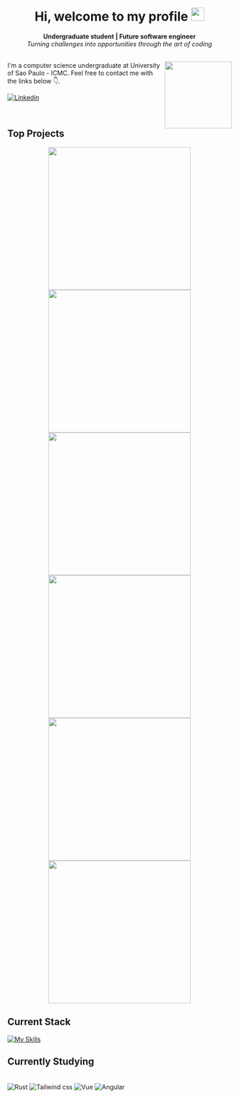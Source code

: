 <div align="center">
    <h1>Hi, welcome to my profile <img src="https://raw.githubusercontent.com/kaueMarques/kaueMarques/master/hi.gif" height="30px"> </h1>
    <b>
        Undergraduate student | Future software engineer
    </b>
    <br>
    <i>Turning challenges into opportunities through the art of coding
    </i>
</div>
<br>

<div style="margin:auto">

<!-- <img align="right" width="400em" height="200em" src="https://github-readme-stats.vercel.app/api?username=LeonardoIshida&show_icons=true&theme=nord&hide_border=true&include_all_commits=true&bg_color=100,211F2F,918CA9&hide=markdown"> -->

<img align="right" height="150em" src="https://github-readme-stats.vercel.app/api/top-langs/?username=LeonardoIshida&layout=compact&hide_border=true&theme=transparent&title_color=81a1c1&text_color=d8dee9">


<p>I'm a computer science undergraduate at University of Sao Paulo - ICMC. Feel free to contact me with the links below 👇.</p>

[![Linkedin](https://img.shields.io/badge/LinkedIn-0077B5?style=for-the-badge&logo=linkedin&logoColor=white)](https://www.linkedin.com/in/leonardo-ishida-dev/)

</div>

<br>


## Top Projects
<p align="center">
    <a href="https://github.com/LeonardoIshida/ClaudineyTTS"> <img width="320" src="https://denvercoder1-github-readme-stats.vercel.app/api/pin/?username=LeonardoIshida&repo=CLaudineyTTS&bg_color=100,211F2F,918CA9&title_color=81a1c1&text_color=d8dee9&hide_border=true&show_owner=false"> </a>
    <a href="https://github.com/Naders-Soft/plataforma-explicaaso"> <img width="320" src="https://denvercoder1-github-readme-stats.vercel.app/api/pin/?username=Naders-Soft&repo=plataforma-explicaaso&bg_color=100,211F2F,918CA9&title_color=81a1c1&text_color=d8dee9&hide_border=true&show_owner=true"> </a>
     <a href="https://github.com/MiguelHenri/SCC0215"> <img width="320" src="https://denvercoder1-github-readme-stats.vercel.app/api/pin/?username=MiguelHenri&repo=SCC0215&bg_color=100,211F2F,918CA9&title_color=81a1c1&text_color=d8dee9&hide_border=true&show_owner=true"> </a>
     <a href="https://github.com/LeonardoIshida/base-de-dados"> <img width="320" src="https://denvercoder1-github-readme-stats.vercel.app/api/pin/?username=LeonardoIshida&repo=airbnb-database-case-study&bg_color=100,211F2F,918CA9&title_color=81a1c1&text_color=d8dee9&hide_border=true&show_owner=false"> </a>
     <a href="https://github.com/Ensuo/predicao-dengue-sus"> <img width="320" src="https://denvercoder1-github-readme-stats.vercel.app/api/pin/?username=Ensuo&repo=predicao-dengue-sus&bg_color=100,211F2F,918CA9&title_color=81a1c1&text_color=d8dee9&hide_border=true&show_owner=false"> </a>
    <a href="https://github.com/LeonardoIshida/not-plants-vs-zombies"> <img width="320" src="https://denvercoder1-github-readme-stats.vercel.app/api/pin/?username=LeonardoIshida&repo=not-plants-vs-zombies&bg_color=100,211F2F,918CA9&title_color=81a1c1&text_color=d8dee9&hide_border=true&show_owner=false"> </a>
</p>

## Current Stack

[![My Skills](https://skillicons.dev/icons?i=c,cpp,java,python,js,html,css,nodejs,express,react,postgres,mongodb)](https://skillicons.dev)
<!--div style="display: inline_block"> <br/>
    <img align="center" alt="C", src="https://img.shields.io/badge/C-00599C?style=for-the-badge&logo=c&logoColor=white">
    <img align="center" alt="C++", src="https://img.shields.io/badge/C%2B%2B-00599C?style=for-the-badge&logo=c%2B%2B&logoColor=white">
    <img align="center" alt="Java", src="https://img.shields.io/badge/Java-ED8B00?style=for-the-badge&logo=openjdk&logoColor=white">
    <img align="center" alt="Python", src="https://img.shields.io/badge/Python-14354C?style=for-the-badge&logo=python&logoColor=white">
    <img align="center" alt="JavaScript", src="https://img.shields.io/badge/JavaScript-F7DF1E?style=for-the-badge&logo=javascript&logoColor=black">
    <img align="center" alt="HTML5", src="https://img.shields.io/badge/HTML5-E34F26?style=for-the-badge&logo=html5&logoColor=white">
    <img align="center" alt="CSS", src="https://img.shields.io/badge/CSS-239120?&style=for-the-badge&logo=css3&logoColor=white">
    <img align="center" alt="Node", src="https://img.shields.io/badge/Node.js-43853D?style=for-the-badge&logo=node.js&logoColor=white">
    <img align="center" alt="Express.js", src="https://img.shields.io/badge/Express.js-404D59?style=for-the-badge">
    <img align="center" alt="React", src="https://img.shields.io/badge/React-20232A?style=for-the-badge&logo=react&logoColor=61DAFB">
    <img align="center" alt="PostgreSQL", src="https://img.shields.io/badge/PostgreSQL-316192?style=for-the-badge&logo=postgresql&logoColor=white">
    <img align="center" alt="MongoDB", src="https://img.shields.io/badge/MongoDB-4EA94B?style=for-the-badge&logo=mongodb&logoColor=white">    
</div !-->

## Currently Studying
<div style="display: inline_block"> <br/>
    <img align="center" alt="Rust", src="https://img.shields.io/badge/Rust-E34F26?style=for-the-badge&logo=rust&logoColor=white">
    <img align="center" alt="Tailwind css", src="https://img.shields.io/badge/Tailwind_CSS-38B2AC?style=for-the-badge&logo=tailwind-css&logoColor=white">
    <img align="center" alt="Vue", src="https://img.shields.io/badge/Vue.js-35495E?style=for-the-badge&logo=vuedotjs&logoColor=4FC08D">
    <img align="center" alt="Angular", src="https://img.shields.io/badge/Angular-DD0031?style=for-the-badge&logo=angular&logoColor=white">
</div>

<!--![Top Langs](https://github-readme-stats.vercel.app/api/top-langs/?username=LeonardoIshida&layout=compact&bg_color=100,211F2F,918CA9&title_color=81a1c1&text_color=d8dee9&hide_border=true)-->
